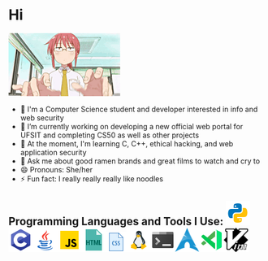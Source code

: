# Hi
![](https://github.com/Noodulz/Noodulz/blob/master/kobayashiprogramming.gif)
- 👺 I'm a Computer Science student and developer interested in info and web security
- 🔭 I’m currently working on developing a new official web portal for UFSIT and completing CS50 as well as other projects
- 🌱 At the moment, I'm learning C, C++, ethical hacking, and web application security
- 💬 Ask me about good ramen brands and great films to watch and cry to
- 😄 Pronouns: She/her
- ⚡ Fun fact: I really really really like noodles

## Programming Languages and Tools I Use: ![](/ico/python.png)![](/ico/c.png)![](/ico/java.png)![](/ico/javascript.png)![](/ico/html.png)![](/ico/css.png)![](/ico/linux.png)![](/ico/bash.png)![](/ico/arch.png)![](/ico/visualstudio.png)![](/ico/vim.png)
